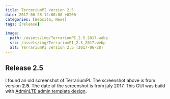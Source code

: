 ```yaml
---
title: TerrariumPI version 2.5
date: 2017-06-28 12:00:00 +0200
categories: [Website, News]
tags: [release]

image:
  path: /assets/img/TerrariumPI_2.5_2017.webp
  src: /assets/img/TerrariumPI_2.5_2017.webp
  alt: TerrariumPI version 2.5 (2017-06-28)
---
```


## Release 2.5

I found an old screenshot of TerrariumPI. The screenshot above is from version
<strong>2.5</strong>. The date of the screenshot is from july 2017. This GUI was
build with [AdminLTE admin template design](https://adminlte.io/).
